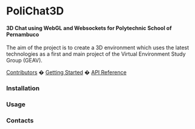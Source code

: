 PoliChat3D
========

#### 3D Chat using WebGL and Websockets for Polytechnic School of Pernambuco ####

The aim of the project is to create a 3D environment which uses the latest technologies as a first and main project of the Virtual Environment Study Group (GEAV).

[Contributors](https://github.com/geav/PoliChat3D/contributors) � [Getting Started](http://github.com/geav/PoliChat3D/wiki/getting-started/) � [API Reference](https://github.com/geav/PoliChat3D/wiki/API-Reference)

### Installation ###


### Usage ###


### Contacts ###

